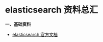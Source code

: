 # elasticsearch 资料总汇

**一、基础资料**

* [elasticsearch 官方文档](https://www.elastic.co/guide/en/elasticsearch/reference/master/index.html)

